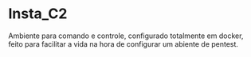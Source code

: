 # Insta_C2
Ambiente para comando e controle, configurado totalmente em docker, feito para facilitar a vida na hora de configurar um abiente de pentest.
